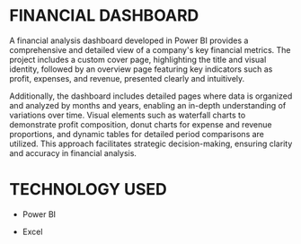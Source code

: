# FINANCIAL DASHBOARD 

A financial analysis dashboard developed in Power BI provides a comprehensive and detailed view of a company's key financial metrics. The project includes a custom cover page, highlighting the title and visual identity, followed by an overview page featuring key indicators such as profit, expenses, and revenue, presented clearly and intuitively.

Additionally, the dashboard includes detailed pages where data is organized and analyzed by months and years, enabling an in-depth understanding of variations over time. Visual elements such as waterfall charts to demonstrate profit composition, donut charts for expense and revenue proportions, and dynamic tables for detailed period comparisons are utilized. This approach facilitates strategic decision-making, ensuring clarity and accuracy in financial analysis.

# TECHNOLOGY USED

- Power BI

- Excel
